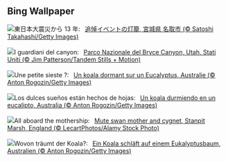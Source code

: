 ## Bing Wallpaper
![](https://www.bing.com/th?id=OHR.Earthquake2024_JA-JP2825640638_UHD.jpg&w=1000)東日本大震災から 13 年:&nbsp;&ensp;[追悼イベントの灯籠, 宮城県 名取市 (© Satoshi Takahashi/Getty Images)](https://www.bing.com/th?id=OHR.Earthquake2024_JA-JP2825640638_UHD.jpg)
<br><br/>
![](https://www.bing.com/th?id=OHR.BryceSnow_IT-IT2944842663_UHD.jpg&w=1000)I guardiani del canyon:&nbsp;&ensp;[Parco Nazionale del Bryce Canyon, Utah, Stati Uniti (© Jim Patterson/Tandem Stills + Motion)](https://www.bing.com/th?id=OHR.BryceSnow_IT-IT2944842663_UHD.jpg)
<br><br/>
![](https://www.bing.com/th?id=OHR.SleepyKoala_FR-FR0968348231_UHD.jpg&w=1000)Une petite sieste ?:&nbsp;&ensp;[Un koala dormant sur un Eucalyptus, Australie (© Anton Rogozin/Getty Images)](https://www.bing.com/th?id=OHR.SleepyKoala_FR-FR0968348231_UHD.jpg)
<br><br/>
![](https://www.bing.com/th?id=OHR.SleepyKoala_ES-ES6859106237_UHD.jpg&w=1000)Los dulces sueños están hechos de hojas:&nbsp;&ensp;[Un koala durmiendo en un eucalipto, Australia (© Anton Rogozin/Getty Images)](https://www.bing.com/th?id=OHR.SleepyKoala_ES-ES6859106237_UHD.jpg)
<br><br/>
![](https://www.bing.com/th?id=OHR.MotheringSundayMuteSwan_EN-GB7947590349_UHD.jpg&w=1000)All aboard the mothership:&nbsp;&ensp;[Mute swan mother and cygnet, Stanpit Marsh, England (© LecartPhotos/Alamy Stock Photo)](https://www.bing.com/th?id=OHR.MotheringSundayMuteSwan_EN-GB7947590349_UHD.jpg)
<br><br/>
![](https://www.bing.com/th?id=OHR.SleepyKoala_DE-DE9658817284_UHD.jpg&w=1000)Wovon träumt der Koala?:&nbsp;&ensp;[Ein Koala schläft auf einem Eukalyptusbaum, Australien (© Anton Rogozin/Getty Images)](https://www.bing.com/th?id=OHR.SleepyKoala_DE-DE9658817284_UHD.jpg)
<br><br/>
